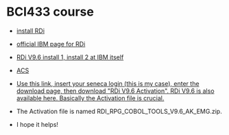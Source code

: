 # BCI433 course
- [install RDi](https://nicklitten.com/course/step-2-download-rational-developer-for-ibm-i-rdi/)
- [official IBM page for RDi](https://www.ibm.com/support/pages/node/1115889)
- [RDi V9.6 install 1, install 2 at IBM itself](https://www.ibm.com/resources/mrs/assets/DirectDownload?source=RATLe-DEVSYSI-EVAL&lang=en_US)
- [ACS](https://www.ibm.com/resources/mrs/assets/DownloadList?source=swg-ia&lang=en_US)

- [Use this link, insert your seneca login (this is my case), enter the download page, then download "RDi V9.6 Activation". RDi V9.6 is also available here. Basically the Activation file is crucial.](
https://students.senecacollege.ca/spaces/189/software/wiki/view/1342/software)

- The Activation file is named RDI_RPG_COBOL_TOOLS_V9.6_AK_EMG.zip.
- I hope it helps!
